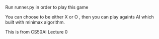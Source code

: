 Run runner.py in order to play this game

You can choose to be either X or O , then you can play againts AI which built with minimax algorithm.

This is from CS50AI Lecture 0
